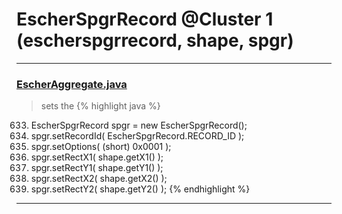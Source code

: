 # EscherSpgrRecord @Cluster 1 (escherspgrrecord, shape, spgr)

***

### [EscherAggregate.java](https://searchcode.com/codesearch/view/15642409/)
> sets the 
{% highlight java %}
633. EscherSpgrRecord spgr = new EscherSpgrRecord();
643. spgr.setRecordId( EscherSpgrRecord.RECORD_ID );
644. spgr.setOptions( (short) 0x0001 );
645. spgr.setRectX1( shape.getX1() );
646. spgr.setRectY1( shape.getY1() );
647. spgr.setRectX2( shape.getX2() );
648. spgr.setRectY2( shape.getY2() );
{% endhighlight %}

***

